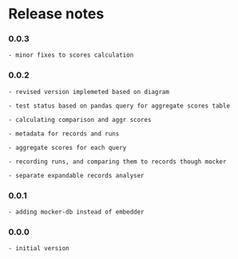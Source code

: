 # Release notes

### 0.0.3

    - minor fixes to scores calculation

### 0.0.2

    - revised version implemeted based on diagram

    - test status based on pandas query for aggregate scores table

    - calculating comparison and aggr scores

    - metadata for records and runs

    - aggregate scores for each query

    - recording runs, and comparing them to records though mocker

    - separate expandable records analyser

### 0.0.1

    - adding mocker-db instead of embedder

### 0.0.0

    - initial version
